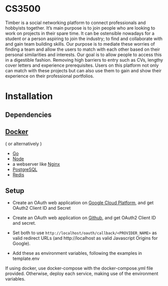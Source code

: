 # CS3500

Timber is a social networking platform to connect professionals and hobbyists together. It’s
main purpose is to join people who are looking to work on projects in their spare time. It
can be ostensible nowadays for a student or a person aspiring to join the industry; to find and
collaborate with and gain team building skills. Our purpose is to mediate these worries of finding
a team and allow the users to match with each other based on their personal similarities and
interests. Our goal is to allow people to access this in a digestible fashion. Removing high
barriers to entry such as CVs, lengthy cover letters and experience prerequisites. Users on this
platform not only can match with these projects but can also use them to gain and show their
experience on their professional portfolios.

# Installation
## Dependencies
[Docker](https://docker.com) 
---
( or alternatively )
- [Go](https://golang.org)
- [Node](https://nodejs.org)
- a webserver like [Nginx](https://nginx.com)
- [PostgreSQL](https://www.postgresql.org)
- [Redis](https://redis.com/)

## Setup
- Create an OAuth web application on [Google Cloud Platform](https://console.cloud.google.com), and get OAuth2 Client ID and Secret 
- Create an OAuth web application on [Github](https://github.com/settings/developers), and get OAuth2 Client ID and secret.

- Set both to use `http://localhost/oauth/callback/<PROVIDER_NAME>` as valid redirect URLs (and http://localhost as valid Javascript Origins for Google).
- Add these as environment variables, following the examples in template.env

If using docker, use docker-compose with the docker-compose.yml file provided. Otherwise, deploy each service, making use of the environment variables.
